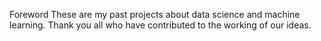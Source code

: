Foreword
These are my past projects about data science and machine learning. Thank you all who have contributed to the working of our ideas.
